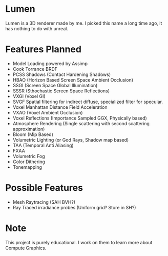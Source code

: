 # Lumen
Lumen is a 3D renderer made by me. I picked this name a long time ago, it has nothing to do with unreal.

# Features Planned

- Model Loading powered by Assimp
- Cook Torrance BRDF
- PCSS Shadows (Contact Hardening Shadows)
- HBAO (Horizon Based Screen Space Ambient Occlusion)
- SSGI (Screen Space Global Illumination)
- SSSR (Sthochastic Screen Space Reflections)
- VXGI (Voxel GI)
- SVGF Spatial filtering for indirect diffuse, specialized filter for specular.
- Voxel Manhattan Distance Field Acceleration
- VXAO (Voxel Ambient Occlusion)
- Voxel Reflections (Importance Sampled GGX, Physically based)
- Atmosphere Rendering (Single scattering with second scattering approximation)
- Bloom (Mip Based)
- Volumetric Lighting (or God Rays, Shadow map based)
- TAA (Temporal Anti Aliasing)
- FXAA 
- Volumetric Fog 
- Color Dithering 
- Tonemapping

# Possible Features 

- Mesh Raytracing (SAH BVH?)
- Ray Traced irradiance probes (Uniform grid? Store in SH?)

# Note

This project is purely educational. I work on them to learn more about Compute Graphics.
